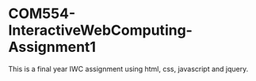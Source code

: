 # COM554-InteractiveWebComputing-Assignment1
This is a final year IWC assignment using html, css, javascript and jquery.

